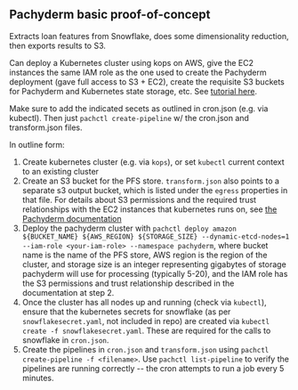## Pachyderm basic proof-of-concept

Extracts loan features from Snowflake, does some dimensionality reduction, then exports results to S3.

Can deploy a Kubernetes cluster using kops on AWS, give the EC2 instances the same IAM role as the one used to create the Pachyderm deployment (gave full access to S3 + EC2), create the requisite S3 buckets for Pachyderm and Kubernetes state storage, etc. See [tutorial here](https://pachyderm.readthedocs.io/en/latest/deployment/amazon_web_services.html#manual-pachyderm-deploy).

Make sure to add the indicated secets as outlined in cron.json (e.g. via kubectl).
Then just `pachctl create-pipeline` w/ the cron.json and transform.json files.

In outline form:

1. Create kubernetes cluster (e.g. via `kops`), or set `kubectl` current context to an existing cluster
2. Create an S3 bucket for the PFS store. `transform.json` also points to a separate s3 output bucket, which is listed under the `egress` properties in that file. For details about S3 permissions and the required trust relationships with the EC2 instances that kubernetes runs on, see [the Pachyderm documentation](https://pachyderm.readthedocs.io/en/latest/deployment/amazon_web_services.html#deploying-with-an-iam-role)
3. Deploy the pachyderm cluster with `pachctl deploy amazon ${BUCKET_NAME} ${AWS_REGION} ${STORAGE_SIZE} --dynamic-etcd-nodes=1 --iam-role <your-iam-role> --namespace pachyderm`, where bucket name is the name of the PFS store, AWS region is the region of the cluster, and storage size is an integer representing gigabytes of storage pachyderm will use for processing (typically 5-20), and the IAM role has the S3 permissions and trust relationship described in the documentation at step 2.
4. Once the cluster has all nodes up and running (check via `kubectl`), ensure that the kubernetes secrets for snowflake (as per `snowflakesecret.yaml`, not included in repo) are created via `kubectl create -f snowflakesecret.yaml`. These are required for the calls to snowflake in `cron.json`.
5. Create the pipelines in `cron.json` and `transform.json` using `pachctl create-pipeline -f <filename>`. Use `pachctl list-pipeline` to verify the pipelines are running correctly -- the cron attempts to run a job every 5 minutes.
